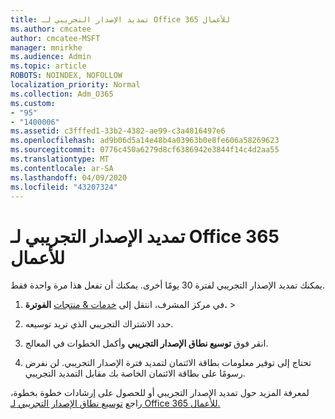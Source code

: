 ```yaml
---
title: تمديد الإصدار التجريبي لـ Office 365 للأعمال
ms.author: cmcatee
author: cmcatee-MSFT
manager: mnirkhe
ms.audience: Admin
ms.topic: article
ROBOTS: NOINDEX, NOFOLLOW
localization_priority: Normal
ms.collection: Adm_O365
ms.custom:
- "95"
- "1400006"
ms.assetid: c3fffed1-33b2-4382-ae99-c3a4816497e6
ms.openlocfilehash: ad9b06d5a14e48b4a03963b0e8fe606a58269623
ms.sourcegitcommit: 0776c450a6279d8cf6386942e3844f14c4d2aa55
ms.translationtype: MT
ms.contentlocale: ar-SA
ms.lasthandoff: 04/09/2020
ms.locfileid: "43207324"
---
```

# <a name="extend-your-trial-for-office-365-for-business"></a>تمديد الإصدار التجريبي لـ Office 365 للأعمال

يمكنك تمديد الإصدار التجريبي لفترة 30 يومًا أخرى. يمكنك أن تفعل هذا مرة واحدة فقط.
  
1. في مركز المشرف، انتقل إلى [خدمات & منتجات](https://portal.office.com/adminportal/home#/subscriptions) **الفوترة.** \>

2. حدد الاشتراك التجريبي الذي تريد توسيعه.

3. انقر فوق **توسيع نطاق الإصدار التجريبي** وأكمل الخطوات في المعالج.

4. تحتاج إلى توفير معلومات بطاقة الائتمان لتمديد فترة الإصدار التجريبي. لن نفرض رسومًا على بطاقة الائتمان الخاصة بك مقابل التمديد التجريبي.

لمعرفة المزيد حول تمديد الإصدار التجريبي أو للحصول على إرشادات خطوة بخطوة، راجع [توسيع نطاق الإصدار التجريبي لـ Office 365 للأعمال.](https://docs.microsoft.com/microsoft-365/commerce/extend-your-trial)
